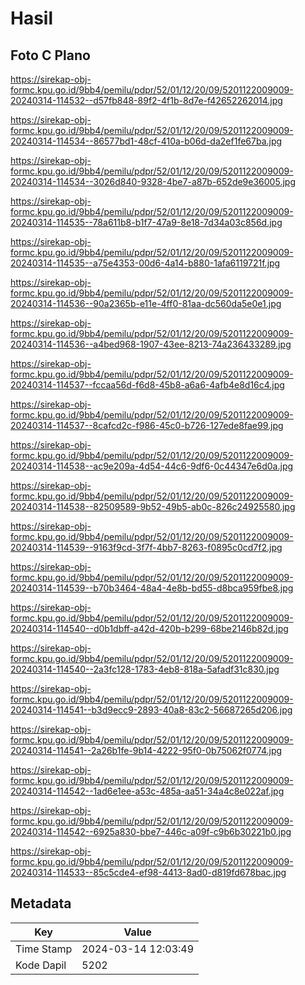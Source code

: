 # Hasil

## Foto C Plano

https://sirekap-obj-formc.kpu.go.id/9bb4/pemilu/pdpr/52/01/12/20/09/5201122009009-20240314-114532--d57fb848-89f2-4f1b-8d7e-f42652262014.jpg

https://sirekap-obj-formc.kpu.go.id/9bb4/pemilu/pdpr/52/01/12/20/09/5201122009009-20240314-114534--86577bd1-48cf-410a-b06d-da2ef1fe67ba.jpg

https://sirekap-obj-formc.kpu.go.id/9bb4/pemilu/pdpr/52/01/12/20/09/5201122009009-20240314-114534--3026d840-9328-4be7-a87b-652de9e36005.jpg

https://sirekap-obj-formc.kpu.go.id/9bb4/pemilu/pdpr/52/01/12/20/09/5201122009009-20240314-114535--78a611b8-b1f7-47a9-8e18-7d34a03c856d.jpg

https://sirekap-obj-formc.kpu.go.id/9bb4/pemilu/pdpr/52/01/12/20/09/5201122009009-20240314-114535--a75e4353-00d6-4a14-b880-1afa6119721f.jpg

https://sirekap-obj-formc.kpu.go.id/9bb4/pemilu/pdpr/52/01/12/20/09/5201122009009-20240314-114536--90a2365b-e11e-4ff0-81aa-dc560da5e0e1.jpg

https://sirekap-obj-formc.kpu.go.id/9bb4/pemilu/pdpr/52/01/12/20/09/5201122009009-20240314-114536--a4bed968-1907-43ee-8213-74a236433289.jpg

https://sirekap-obj-formc.kpu.go.id/9bb4/pemilu/pdpr/52/01/12/20/09/5201122009009-20240314-114537--fccaa56d-f6d8-45b8-a6a6-4afb4e8d16c4.jpg

https://sirekap-obj-formc.kpu.go.id/9bb4/pemilu/pdpr/52/01/12/20/09/5201122009009-20240314-114537--8cafcd2c-f986-45c0-b726-127ede8fae99.jpg

https://sirekap-obj-formc.kpu.go.id/9bb4/pemilu/pdpr/52/01/12/20/09/5201122009009-20240314-114538--ac9e209a-4d54-44c6-9df6-0c44347e6d0a.jpg

https://sirekap-obj-formc.kpu.go.id/9bb4/pemilu/pdpr/52/01/12/20/09/5201122009009-20240314-114538--82509589-9b52-49b5-ab0c-826c24925580.jpg

https://sirekap-obj-formc.kpu.go.id/9bb4/pemilu/pdpr/52/01/12/20/09/5201122009009-20240314-114539--9163f9cd-3f7f-4bb7-8263-f0895c0cd7f2.jpg

https://sirekap-obj-formc.kpu.go.id/9bb4/pemilu/pdpr/52/01/12/20/09/5201122009009-20240314-114539--b70b3464-48a4-4e8b-bd55-d8bca959fbe8.jpg

https://sirekap-obj-formc.kpu.go.id/9bb4/pemilu/pdpr/52/01/12/20/09/5201122009009-20240314-114540--d0b1dbff-a42d-420b-b299-68be2146b82d.jpg

https://sirekap-obj-formc.kpu.go.id/9bb4/pemilu/pdpr/52/01/12/20/09/5201122009009-20240314-114540--2a3fc128-1783-4eb8-818a-5afadf31c830.jpg

https://sirekap-obj-formc.kpu.go.id/9bb4/pemilu/pdpr/52/01/12/20/09/5201122009009-20240314-114541--b3d9ecc9-2893-40a8-83c2-56687265d206.jpg

https://sirekap-obj-formc.kpu.go.id/9bb4/pemilu/pdpr/52/01/12/20/09/5201122009009-20240314-114541--2a26b1fe-9b14-4222-95f0-0b75062f0774.jpg

https://sirekap-obj-formc.kpu.go.id/9bb4/pemilu/pdpr/52/01/12/20/09/5201122009009-20240314-114542--1ad6e1ee-a53c-485a-aa51-34a4c8e022af.jpg

https://sirekap-obj-formc.kpu.go.id/9bb4/pemilu/pdpr/52/01/12/20/09/5201122009009-20240314-114542--6925a830-bbe7-446c-a09f-c9b6b30221b0.jpg

https://sirekap-obj-formc.kpu.go.id/9bb4/pemilu/pdpr/52/01/12/20/09/5201122009009-20240314-114533--85c5cde4-ef98-4413-8ad0-d819fd678bac.jpg


## Metadata

| Key        | Value               |
| ---------- | ------------------- |
| Time Stamp | 2024-03-14 12:03:49 |
| Kode Dapil | 5202                |



